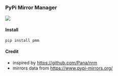 ### PyPi Mirror Manager

![](http://ofydnun2c.bkt.clouddn.com/ezgif.com-gif-maker.gif)

#### Install

```
pip install pmm
```

#### Credit

* inspired by https://github.com/Pana/nrm
* mirrors data from https://www.pypi-mirrors.org/
